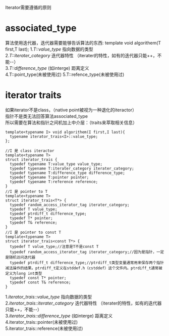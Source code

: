 Iterator需要遵循的原则  

# associated_type # 
算法使用迭代器，迭代器需要能够告诉算法的东西:
template<typename T> void algorithem(T first,T last);
1.*T::value_type* 指向数据的类型   
2.*T::iterater_category* 迭代器特性 （iterater的特性，如有的迭代器只能++，不能--）  
3.*T::difference_type* (如interge) 距离定义  
4.T::point_type(未被使用过)
5.T::refence_type(未被使用过)

# iterator traits #   
如果iterator不是class，（native point被视为一种退化的iteractor）  
指针不是类无法回答算法associated_type  
所以需要在算法和指针之间机加上中介层：（traits来萃取相关信息）  

    template<typename I> void algorithem(I first,I last){
      typename iterator_trais<I>::value_type;
    };  

    //I 是 class iteractor
    template<typename T>
    struct iterator_trais {
      typedef typename T:value_type value_type;
      typedef typename T:iterater_category iterater_category;
      typedef typename T:difference_type difference_type;
      typedef typename T:pointer pointer;
      typedef typename T:reference reference;
    }
    //I 是 pointer to T
    template<typename T>
    struct iterator_trais<T*> {
      typedef random_access_iterator_tag iterater_category;
      typedef T value_type;
      typedef ptrdiff_t difference_type;
      typedef T* pointer;
      typedef T& reference;
    }
    //I 是 pointer to const T
    template<typename T>
    struct iterator_trais<const T*> {
      typedef T value_type;//注意是T不是const T
      typedef random_access_iterator_tag iterater_category;//因为是指针，一定是随机访问迭代器
      typedef ptrdiff_t difference_type;//ptrdiff_t类型变量通常用来保存两个指针减法操作的结果。ptrdiff_t定义在stddef.h（cstddef）这个文件内。ptrdiff_t通常被定义为long int类型
      typedef const T* pointer;
      typedef const T& reference;
    }
 
1.*iterator_trais<T>::value_type* 指向数据的类型     
2.*iterator_trais<T>::iterater_category* 迭代器特性 （iterater的特性，如有的迭代器只能++，不能--）   
3.*iterator_trais<T>::difference_type* (如interge) 距离定义    
4.iterator_trais<T>::pointer(未被使用过)  
5.iterator_trais<T>::reference(未被使用过)  
  
  
